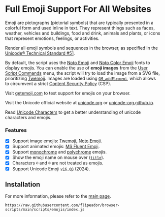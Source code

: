 # Full Emoji Support For All Websites

Emoji are pictographs (pictorial symbols) that are typically presented in a colorful form and used inline in text.
They represent things such as faces, weather, vehicles and buildings, food and drink, animals and plants,
or icons that represent emotions, feelings, or activities.

Render all emoji symbols and sequences in the browser, as specified in the [Unicode®︎ Technical Standard #51][uts51].

By default, the script uses the [Noto Emoji][nef] and [Noto Color Emoji][ncef] fonts to display emojis.
You can enable the use of **emoji images** from the [User Script Commands][gmm] menu,
the script will try to load the image from a SVG file, prioritizing [Twemoji][twe].
Images are loaded using [`GM_addElement`][gae], which allows to circumvent a strict [Content Security Policy][csp] (CSP).

Visit [getemoji.com][gem] to test support for emojis on your browser.

Visit the Unicode official website at [unicode.org][ue1] or [unicode-org.github.io][ue2].

Read [Unicode Characters][uch] to get a better understanding of unicode characters and emojis.

### Features

- [x] Support image emojis: [Twemoji][twe], [Noto Emoji][ne].
- [x] Support animated emojis: [MS Fluent Emoji][fe].
- [x] Support [monochrome][nef] and [polychrome][ncef] emojis.
- [x] Show the emoji name on mouse over ([`title`][title]).
- [x] Characters `©︎` and `®︎` are not treated as emojis.
- [x] Support Unicode Emoji [`v16.0β`][160] (2024).

## Installation

For more information, please refer to the [main page](../../README.md#installation).

```
https://raw.githubusercontent.com/flipeador/browser-scripts/main/scripts/emojis/index.js
```

<!-- REFERENCE LINKS -->
[gem]: https://getemoji.com

[160]: https://www.unicode.org/emoji/charts-16.0
[ue1]: https://unicode.org/emoji/techindex.html
[ue2]: https://unicode-org.github.io/emoji/emoji
[uts51]: https://www.unicode.org/reports/tr51

[uch]: https://gist.github.com/flipeador/4ea725293c49a270bcc6e96ef2b8d281 "Unicode Characters (Gist)"

[csp]: https://developer.mozilla.org/en-US/docs/Web/HTTP/CSP
[title]: https://developer.mozilla.org/en-US/docs/Web/HTML/Global_attributes/title

[twe]: https://cdnjs.com/libraries/twemoji
[fe]: https://github.com/bignutty/fluent-emoji
[ne]: https://github.com/googlefonts/noto-emoji
[nef]: https://fonts.google.com/noto/specimen/Noto+Emoji "Noto Emoji (font)"
[ncef]: https://fonts.google.com/noto/specimen/Noto+Color+Emoji "Noto Color Emoji (font)"

[gae]: https://violentmonkey.github.io/api/gm/#gm_addelement
[gmm]: https://wiki.greasespot.net/Greasemonkey_Manual:Monkey_Menu
